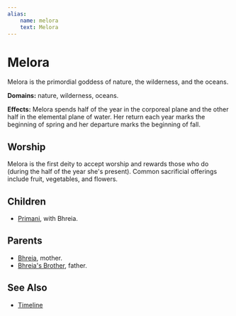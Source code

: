 ```yaml
---
alias:
    name: melora
    text: Melora
---
```

# Melora

Melora is the primordial goddess of nature, the wilderness, and the oceans.

**Domains:** nature, wilderness, oceans.

**Effects:** Melora spends half of the year in the corporeal plane and the other half in the elemental plane of water. Her return each year marks the beginning of spring and her departure marks the beginning of fall.

## Worship

Melora is the first deity to accept worship and rewards those who do (during the half of the year she's present). Common sacrificial offerings include fruit, vegetables, and flowers.

## Children

- [Primani](primani.md), with Bhreia.

## Parents

- [Bhreia](bhreia.md), mother.
- [Bhreia's Brother](bhreias-brother.md), father.

## See Also

- [Timeline](../lore/timeline.md)
